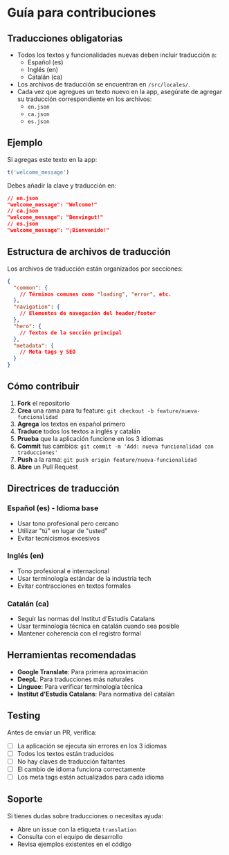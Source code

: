 # Guía para contribuciones

## Traducciones obligatorias

- Todos los textos y funcionalidades nuevas deben incluir traducción a:
  - Español (es)
  - Inglés (en)
  - Catalán (ca)
- Los archivos de traducción se encuentran en `/src/locales/`.
- Cada vez que agregues un texto nuevo en la app, asegúrate de agregar su traducción correspondiente en los archivos:
  - `en.json`
  - `ca.json`
  - `es.json`

## Ejemplo

Si agregas este texto en la app:
```js
t('welcome_message')
```
Debes añadir la clave y traducción en:
```json
// en.json
"welcome_message": "Welcome!"
// ca.json
"welcome_message": "Benvingut!"
// es.json
"welcome_message": "¡Bienvenido!"
```

## Estructura de archivos de traducción

Los archivos de traducción están organizados por secciones:

```json
{
  "common": {
    // Términos comunes como "loading", "error", etc.
  },
  "navigation": {
    // Elementos de navegación del header/footer
  },
  "hero": {
    // Textos de la sección principal
  },
  "metadata": {
    // Meta tags y SEO
  }
}
```

## Cómo contribuir

1. **Fork** el repositorio
2. **Crea** una rama para tu feature: `git checkout -b feature/nueva-funcionalidad`
3. **Agrega** los textos en español primero
4. **Traduce** todos los textos a inglés y catalán
5. **Prueba** que la aplicación funcione en los 3 idiomas
6. **Commit** tus cambios: `git commit -m 'Add: nueva funcionalidad con traducciones'`
7. **Push** a la rama: `git push origin feature/nueva-funcionalidad`
8. **Abre** un Pull Request

## Directrices de traducción

### Español (es) - Idioma base
- Usar tono profesional pero cercano
- Utilizar "tú" en lugar de "usted" 
- Evitar tecnicismos excesivos

### Inglés (en)
- Tono profesional e internacional
- Usar terminología estándar de la industria tech
- Evitar contracciones en textos formales

### Catalán (ca)  
- Seguir las normas del Institut d'Estudis Catalans
- Usar terminología técnica en catalán cuando sea posible
- Mantener coherencia con el registro formal

## Herramientas recomendadas

- **Google Translate**: Para primera aproximación
- **DeepL**: Para traducciones más naturales
- **Linguee**: Para verificar terminología técnica
- **Institut d'Estudis Catalans**: Para normativa del catalán

## Testing

Antes de enviar un PR, verifica:

- [ ] La aplicación se ejecuta sin errores en los 3 idiomas
- [ ] Todos los textos están traducidos
- [ ] No hay claves de traducción faltantes
- [ ] El cambio de idioma funciona correctamente
- [ ] Los meta tags están actualizados para cada idioma

## Soporte

Si tienes dudas sobre traducciones o necesitas ayuda:
- Abre un issue con la etiqueta `translation`
- Consulta con el equipo de desarrollo
- Revisa ejemplos existentes en el código